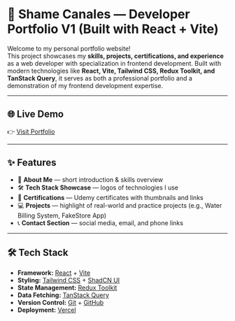 # 🚀 Shame Canales — Developer Portfolio V1 (Built with React + Vite)

Welcome to my personal portfolio website!  
This project showcases my **skills, projects, certifications, and experience** as a web developer with specialization in frontend development. Built with modern technologies like **React, Vite, Tailwind CSS, Redux Toolkit, and TanStack Query**, it serves as both a professional portfolio and a demonstration of my frontend development expertise.

---

## 🌐 Live Demo
👉 [Visit Portfolio](https://shame-canales-portfolio-v1.vercel.app)  

---

## ✨ Features
- 📖 **About Me** — short introduction & skills overview  
- 🛠️ **Tech Stack Showcase** — logos of technologies I use  
- 📜 **Certifications** — Udemy certificates with thumbnails and links  
- 💻 **Projects** — highlight of real-world and practice projects (e.g., Water Billing System, FakeStore App)  
- 📞 **Contact Section** — social media, email, and phone links  

---

## 🛠️ Tech Stack
- **Framework:** [React](https://react.dev/) + [Vite](https://vitejs.dev/)  
- **Styling:** [Tailwind CSS](https://tailwindcss.com/) + [ShadCN UI](https://ui.shadcn.com/)  
- **State Management:** [Redux Toolkit](https://redux-toolkit.js.org/)  
- **Data Fetching:** [TanStack Query](https://tanstack.com/query)  
- **Version Control:** [Git](https://git-scm.com/) + [GitHub](https://github.com/)  
- **Deployment:** [Vercel](https://vercel.com/)  

